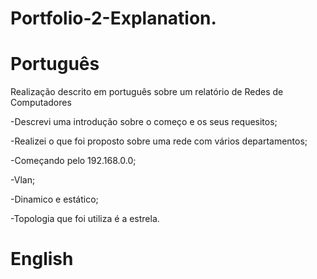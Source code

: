 

# Portfolio-2-Explanation.

# Português

Realização descrito em português sobre um relatório de Redes de Computadores

-Descrevi uma introdução sobre o começo e os seus requesitos;

-Realizei o que foi proposto sobre uma rede com vários departamentos;

-Começando pelo 192.168.0.0;

-Vlan;

-Dinamico e estático;

-Topologia que foi utiliza é a estrela.

# English
